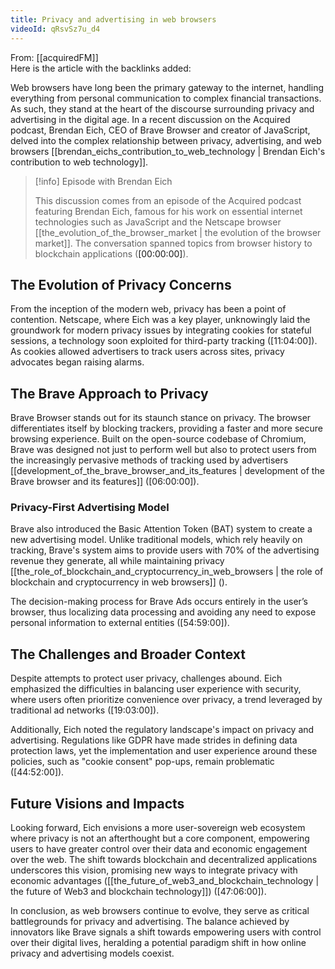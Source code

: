 ```yaml
---
title: Privacy and advertising in web browsers
videoId: qRsvSz7u_d4
---
```


From: [[acquiredFM]] <br/> 
Here is the article with the backlinks added:

Web browsers have long been the primary gateway to the internet, handling everything from personal communication to complex financial transactions. As such, they stand at the heart of the discourse surrounding privacy and advertising in the digital age. In a recent discussion on the Acquired podcast, Brendan Eich, CEO of Brave Browser and creator of JavaScript, delved into the complex relationship between privacy, advertising, and web browsers [[brendan_eichs_contribution_to_web_technology | Brendan Eich's contribution to web technology]].

> [!info] Episode with Brendan Eich
>
> This discussion comes from an episode of the Acquired podcast featuring Brendan Eich, famous for his work on essential internet technologies such as JavaScript and the Netscape browser [[the_evolution_of_the_browser_market | the evolution of the browser market]]. The conversation spanned topics from browser history to blockchain applications (<a class="yt-timestamp" data-t="00:00:00">[00:00:00]</a>).

## The Evolution of Privacy Concerns

From the inception of the modern web, privacy has been a point of contention. Netscape, where Eich was a key player, unknowingly laid the groundwork for modern privacy issues by integrating cookies for stateful sessions, a technology soon exploited for third-party tracking (<a class="yt-timestamp" data-t="11:04:00">[11:04:00]</a>). As cookies allowed advertisers to track users across sites, privacy advocates began raising alarms.

## The Brave Approach to Privacy

Brave Browser stands out for its staunch stance on privacy. The browser differentiates itself by blocking trackers, providing a faster and more secure browsing experience. Built on the open-source codebase of Chromium, Brave was designed not just to perform well but also to protect users from the increasingly pervasive methods of tracking used by advertisers [[development_of_the_brave_browser_and_its_features | development of the Brave browser and its features]] (<a class="yt-timestamp" data-t="06:00:00">[06:00:00]</a>).

### Privacy-First Advertising Model

Brave also introduced the Basic Attention Token (BAT) system to create a new advertising model. Unlike traditional models, which rely heavily on tracking, Brave's system aims to provide users with 70% of the advertising revenue they generate, all while maintaining privacy [[the_role_of_blockchain_and_cryptocurrency_in_web_browsers | the role of blockchain and cryptocurrency in web browsers]] (<a class="yt-timestamp" data-t="06:51:00"></a>).

The decision-making process for Brave Ads occurs entirely in the user’s browser, thus localizing data processing and avoiding any need to expose personal information to external entities (<a class="yt-timestamp" data-t="54:59:00">[54:59:00]</a>).

## The Challenges and Broader Context

Despite attempts to protect user privacy, challenges abound. Eich emphasized the difficulties in balancing user experience with security, where users often prioritize convenience over privacy, a trend leveraged by traditional ad networks (<a class="yt-timestamp" data-t="19:03:00">[19:03:00]</a>). 

Additionally, Eich noted the regulatory landscape's impact on privacy and advertising. Regulations like GDPR have made strides in defining data protection laws, yet the implementation and user experience around these policies, such as "cookie consent" pop-ups, remain problematic (<a class="yt-timestamp" data-t="44:52:00">[44:52:00]</a>).

## Future Visions and Impacts

Looking forward, Eich envisions a more user-sovereign web ecosystem where privacy is not an afterthought but a core component, empowering users to have greater control over their data and economic engagement over the web. The shift towards blockchain and decentralized applications underscores this vision, promising new ways to integrate privacy with economic advantages ([[the_future_of_web3_and_blockchain_technology | the future of Web3 and blockchain technology]]) (<a class="yt-timestamp" data-t="47:06:00">[47:06:00]</a>).

In conclusion, as web browsers continue to evolve, they serve as critical battlegrounds for privacy and advertising. The balance achieved by innovators like Brave signals a shift towards empowering users with control over their digital lives, heralding a potential paradigm shift in how online privacy and advertising models coexist.